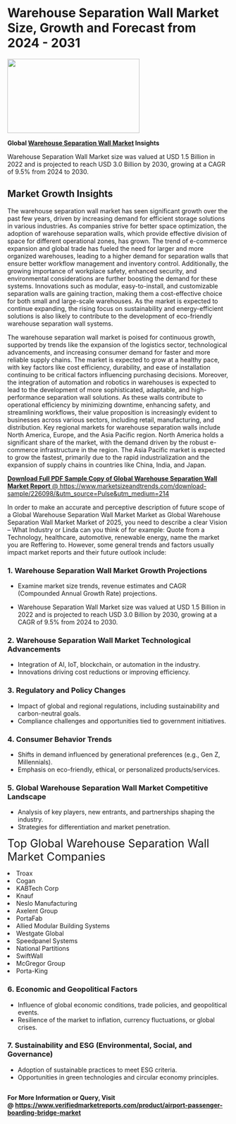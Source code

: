 <H1>Warehouse Separation Wall Market Size, Growth and Forecast from 2024 - 2031</H1><img class="aligncenter size-medium wp-image-584254" src="https://thirdeyenews.in/wp-content/uploads/2024/09/Global-Market-Research-300x168.jpeg" alt="" width="300" height="168" /><p><strong>Global&nbsp;<a href="https://www.marketsizeandtrends.com/download-sample/226098/&amp;utm_source=Pulse&amp;utm_medium=214">Warehouse Separation Wall Market</a> Insights</strong></p><p>Warehouse Separation Wall Market size was valued at USD 1.5 Billion in 2022 and is projected to reach USD 3.0 Billion by 2030, growing at a CAGR of 9.5% from 2024 to 2030.</p><p><h2>Market Growth Insights</h2> <p>The warehouse separation wall market has seen significant growth over the past few years, driven by increasing demand for efficient storage solutions in various industries. As companies strive for better space optimization, the adoption of warehouse separation walls, which provide effective division of space for different operational zones, has grown. The trend of e-commerce expansion and global trade has fueled the need for larger and more organized warehouses, leading to a higher demand for separation walls that ensure better workflow management and inventory control. Additionally, the growing importance of workplace safety, enhanced security, and environmental considerations are further boosting the demand for these systems. Innovations such as modular, easy-to-install, and customizable separation walls are gaining traction, making them a cost-effective choice for both small and large-scale warehouses. As the market is expected to continue expanding, the rising focus on sustainability and energy-efficient solutions is also likely to contribute to the development of eco-friendly warehouse separation wall systems.</p> <p><a href="download-sample-link"></a></p> <p>The warehouse separation wall market is poised for continuous growth, supported by trends like the expansion of the logistics sector, technological advancements, and increasing consumer demand for faster and more reliable supply chains. The market is expected to grow at a healthy pace, with key factors like cost efficiency, durability, and ease of installation continuing to be critical factors influencing purchasing decisions. Moreover, the integration of automation and robotics in warehouses is expected to lead to the development of more sophisticated, adaptable, and high-performance separation wall solutions. As these walls contribute to operational efficiency by minimizing downtime, enhancing safety, and streamlining workflows, their value proposition is increasingly evident to businesses across various sectors, including retail, manufacturing, and distribution. Key regional markets for warehouse separation walls include North America, Europe, and the Asia Pacific region. North America holds a significant share of the market, with the demand driven by the robust e-commerce infrastructure in the region. The Asia Pacific market is expected to grow the fastest, primarily due to the rapid industrialization and the expansion of supply chains in countries like China, India, and Japan.</p> <p><a href="get-more-link"></p><p><span class=""><strong>Download Full PDF Sample Copy of Global Warehouse Separation Wall Market Report</strong> @ <a href="https://www.marketsizeandtrends.com/download-sample/226098/&amp;utm_source=Pulse&amp;utm_medium=214" target="_blank">https://www.marketsizeandtrends.com/download-sample/226098/&amp;utm_source=Pulse&amp;utm_medium=214</a></span></p><p>In order to make an accurate and perceptive description of future scope of a Global&nbsp;Warehouse Separation Wall Market Market as Global&nbsp;Warehouse Separation Wall Market Market of 2025, you need to describe a clear Vision &ndash; What Industry or Linda can you think of for example: Quote from a Technology, healthcare, automotive, renewable energy, name the market you are Reffering to. However, some general trends and factors usually impact market reports and their future outlook include:</p><h3>1.&nbsp;<strong>Warehouse Separation Wall Market Growth Projections</strong></h3><ul><li>Examine market size trends, revenue estimates and CAGR (Compounded Annual Growth Rate) projections.</li><li><p>Warehouse Separation Wall Market size was valued at USD 1.5 Billion in 2022 and is projected to reach USD 3.0 Billion by 2030, growing at a CAGR of 9.5% from 2024 to 2030.</p></li></ul><h3>2.&nbsp;<strong>Warehouse Separation Wall Market Technological Advancements</strong></h3><ul><li>Integration of AI, IoT, blockchain, or automation in the industry.</li><li>Innovations driving cost reductions or improving efficiency.</li></ul><h3>3.&nbsp;<strong>Regulatory and Policy Changes</strong></h3><ul><li>Impact of global and regional regulations, including sustainability and carbon-neutral goals.</li><li>Compliance challenges and opportunities tied to government initiatives.</li></ul><h3>4.&nbsp;<strong>Consumer Behavior Trends</strong></h3><ul><li>Shifts in demand influenced by generational preferences (e.g., Gen Z, Millennials).</li><li>Emphasis on eco-friendly, ethical, or personalized products/services.</li></ul><h3>5.&nbsp;<strong>Global Warehouse Separation Wall Market Competitive Landscape</strong></h3><ul><li>Analysis of key players, new entrants, and partnerships shaping the industry.</li><li>Strategies for differentiation and market penetration.</li></ul><p data-pm-slice="1 1 []"><span style="color: inherit; font-family: inherit; font-size: 25px;">Top Global Warehouse Separation Wall Market Companies</span></p><div class="" data-test-id=""><p><li>Troax</li><li> Cogan</li><li> KABTech Corp</li><li> Knauf</li><li> Neslo Manufacturing</li><li> Axelent Group</li><li> PortaFab</li><li> Allied Modular Building Systems</li><li> Westgate Global</li><li> Speedpanel Systems</li><li> National Partitions</li><li> SwiftWall</li><li> McGregor Group</li><li> Porta-King</li></p></div><h3>6.&nbsp;<strong>Economic and Geopolitical Factors</strong></h3><ul><li>Influence of global economic conditions, trade policies, and geopolitical events.</li><li>Resilience of the market to inflation, currency fluctuations, or global crises.</li></ul><h3>7.&nbsp;<strong>Sustainability and ESG (Environmental, Social, and Governance)</strong></h3><ul><li>Adoption of sustainable practices to meet ESG criteria.</li><li>Opportunities in green technologies and circular economy principles.</li></ul><h2><strong style="font-size: 14px;">For More Information or Query, Visit @&nbsp;</strong><a style="background-color: #ffffff; font-size: 14px;" href="https://www.marketsizeandtrends.com/report/warehouse-separation-wall-market/" target="_blank">https://www.verifiedmarketreports.com/product/airport-passenger-boarding-bridge-market</a></h2>
